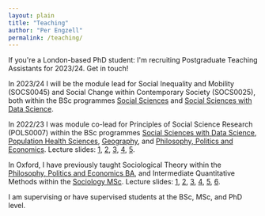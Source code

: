 ```yaml
---
layout: plain
title: "Teaching"
author: "Per Engzell"
permalink: /teaching/
---
```


If you're a London-based PhD student: I'm recruiting Postgraduate Teaching Assistants for 2023/24. Get in touch! 

In 2023/24 I will be the module lead for Social Inequality and Mobility (SOCS0045) and Social Change within Contemporary Society (SOCS0025), both within the BSc programmes [Social Sciences](https://www.ucl.ac.uk/prospective-students/undergraduate/degrees/social-sciences-bsc) and [Social Sciences with Data Science](https://www.ucl.ac.uk/prospective-students/undergraduate/degrees/social-sciences-data-science-bsc).

In 2022/23 I was module co-lead for Principles of Social Science Research (POLS0007) within the BSc programmes [Social Sciences with Data Science](https://www.ucl.ac.uk/prospective-students/undergraduate/degrees/social-sciences-data-science-bsc), [Population Health Sciences](https://www.ucl.ac.uk/prospective-students/undergraduate/degrees/population-health-sciences-bsc), [Geography](https://www.ucl.ac.uk/prospective-students/undergraduate/degrees/geography-bsc), and [Philosophy, Politics and Economics](https://www.ucl.ac.uk/prospective-students/undergraduate/degrees/philosophy-politics-and-economics-bsc). Lecture slides: [1](https://github.com/pengzell/pengzell.github.io/blob/master/_content/POLS0007-1.pdf), [2](https://github.com/pengzell/pengzell.github.io/blob/master/_content/POLS0007-2.pdf), [3](https://github.com/pengzell/pengzell.github.io/blob/master/_content/POLS0007-3.pdf), [4](https://github.com/pengzell/pengzell.github.io/blob/master/_content/POLS0007-4.pdf), [5](https://github.com/pengzell/pengzell.github.io/blob/master/_content/POLS0007-5.pdf).

In Oxford, I have previously taught Sociological Theory within the [Philosophy, Politics and Economics BA](https://www.ox.ac.uk/admissions/undergraduate/courses/course-listing/philosophy-politics-and-economics), and Intermediate Quantitative Methods within the [Sociology MSc](https://www.ox.ac.uk/admissions/graduate/courses/msc-sociology). Lecture slides: [1](https://github.com/pengzell/pengzell.github.io/blob/master/_content/IQM_Prelims.pdf), [2](https://github.com/pengzell/pengzell.github.io/blob/master/_content/IQM_Missing.pdf), [3](https://github.com/pengzell/pengzell.github.io/blob/master/_content/IQM_Errors.pdf), [4](https://github.com/pengzell/pengzell.github.io/blob/master/_content/IQM_IV.pdf), [5](https://github.com/pengzell/pengzell.github.io/blob/master/_content/IQM_Comparison.pdf), [6](https://github.com/pengzell/pengzell.github.io/blob/master/_content/IQM_Artefacts.pdf).

I am supervising or have supervised students at the BSc, MSc, and PhD level. 
